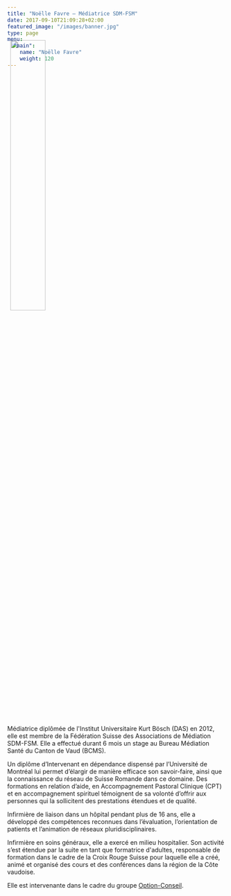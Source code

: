 ```yaml
---
title: "Noëlle Favre – Médiatrice SDM-FSM"
date: 2017-09-10T21:09:28+02:00
featured_image: "/images/banner.jpg"
type: page
menu:
  "main":
    name: "Noëlle Favre"
    weight: 120
---
```


<img src="/images/noelle_favre.jpg" class="br-100 fr" style="width:40%; margin: -2vh -4vw 0.5em 0.5em;">

Médiatrice diplômée de l'Institut Universitaire Kurt Bösch (DAS) en 2012, elle est membre de la Fédération Suisse des Associations de Médiation SDM-FSM. Elle a effectué durant 6 mois un stage au Bureau Médiation Santé du Canton de Vaud (BCMS).

Un diplôme d’Intervenant en dépendance dispensé par l’Université de Montréal lui permet d’élargir de manière efficace son savoir-faire, ainsi que la connaissance du réseau de Suisse Romande dans ce domaine.
Des formations en relation d’aide, en Accompagnement Pastoral Clinique (CPT) et en accompagnement spirituel témoignent de sa volonté d’offrir aux personnes qui la sollicitent des prestations étendues et de qualité.

Infirmière de liaison dans un hôpital pendant plus de 16 ans, elle a développé des compétences reconnues dans l’évaluation, l’orientation de patients et l’animation de réseaux pluridisciplinaires.

Infirmière en soins généraux, elle a exercé en milieu hospitalier. Son activité s’est étendue par la suite en tant que formatrice d'adultes, responsable de formation dans le cadre de la Croix Rouge Suisse pour laquelle elle a créé, animé et organisé des cours et des conférences dans la région de la Côte vaudoise.

Elle est intervenante dans le cadre du groupe [Option-Conseil](http://www.option-conseil.ch/).
